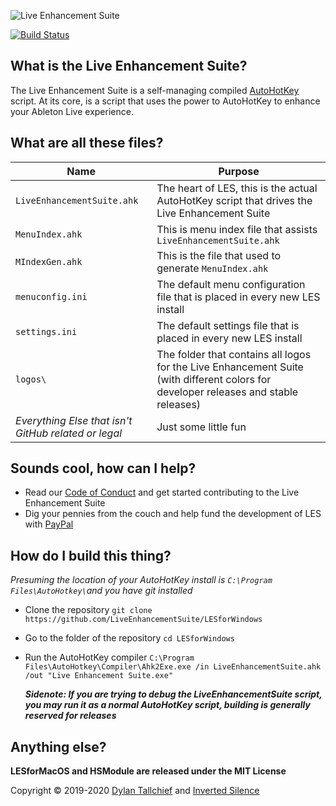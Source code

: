![Live Enhancement Suite](https://raw.githubusercontent.com/itsbartsimpson/LESforMacOS/master/Hammerspoon/Images.xcassets/AppIcon.appiconset/icon_256x256.png)

[![Build Status](https://img.shields.io/endpoint.svg?url=https%3A%2F%2Factions-badge.atrox.dev%2FLiveEnhancementSuite%2FLESforWindows%2Fbadge%3Fref%3Dmaster&style=flat)](https://actions-badge.atrox.dev/LiveEnhancementSuite/LESforWindows/goto?ref=master)

## What is the Live Enhancement Suite?

The Live Enhancement Suite is a self-managing compiled [AutoHotKey](https://www.autohotkey.com/) script. At its core, is a script that uses the power to AutoHotKey to enhance your Ableton Live experience. 

## What are all these files?

| Name                                                 | Purpose                                                      |
| ---------------------------------------------------- | ------------------------------------------------------------ |
| `LiveEnhancementSuite.ahk`                           | The heart of LES, this is the actual AutoHotKey script that drives the Live Enhancement Suite |
| `MenuIndex.ahk`                                      | This is menu index file that assists `LiveEnhancementSuite.ahk` |
| `MIndexGen.ahk`                                      | This is the file that used to generate `MenuIndex.ahk`       |
| `menuconfig.ini`                                     | The default menu configuration file that is placed in every new LES install |
| `settings.ini`                                       | The default settings file that is placed in every new LES install |
| `logos\`                                             | The folder that contains all logos for the Live Enhancement Suite (with different colors for developer releases and stable releases) |
| *Everything Else that isn't GitHub related or legal* | Just some little fun                                         |

## Sounds cool, how can I help?

* Read our [Code of Conduct](https://github.com/LiveEnhancementSuite/LESforMacOS/blob/master/CODE_OF_CONDUCT.md) and get started contributing to the Live Enhancement Suite
* Dig your pennies from the couch and help fund the development of LES with [PayPal](https://paypal.me/enhancementsuite)

## How do I build this thing?

*Presuming the location of your AutoHotKey install is `C:\Program Files\AutoHotkey\`and you have git installed*

* Clone the repository `git clone https://github.com/LiveEnhancementSuite/LESforWindows`

* Go to the folder of the repository `cd LESforWindows`

* Run the AutoHotKey compiler `C:\Program Files\AutoHotkey\Compiler\Ahk2Exe.exe /in LiveEnhancementSuite.ahk /out "Live Enhancement Suite.exe"`

  ***Sidenote: If you are trying to debug the LiveEnhancementSuite script, you may run it as a normal AutoHotKey script, building is generally reserved for releases***

## Anything else?

**LESforMacOS and HSModule are released under the MIT License**

Copyright © 2019-2020 [Dylan Tallchief](https://twitter.com/dylantallchief) and [Inverted Silence](https://twitter.com/invertedsilence)
